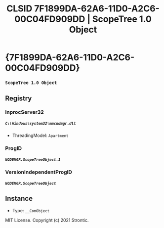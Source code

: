 ﻿---
title: "CLSID 7F1899DA-62A6-11D0-A2C6-00C04FD909DD | ScopeTree 1.0 Object"
excerpt: What is COM-Object CLSID 7F1899DA-62A6-11D0-A2C6-00C04FD909DD?
---

# {7F1899DA-62A6-11D0-A2C6-00C04FD909DD}

### `ScopeTree 1.0 Object`

## Registry


### InprocServer32

##### `C:\Windows\system32\mmcndmgr.dll`
* ThreadingModel: `Apartment`

### ProgID

##### `NODEMGR.ScopeTreeObject.1`

### VersionIndependentProgID

##### `NODEMGR.ScopeTreeObject`

## Instance

* Type: `__ComObject`

MIT License. Copyright (c) 2021 Strontic.


